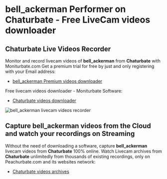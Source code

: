 # bell_ackerman Performer on Chaturbate - Free LiveCam videos downloader

## Chaturbate Live Videos Recorder

Monitor and record livecam videos of **bell_ackerman** from **Chaturbate** with Moniturbate.com
Get a premium trial for free by just and only registering with your Email address:
* [bell_ackerman Premium videos downloader](https://moniturbate.com/request-demo-licence-key.html)

Free livecam videos downloader - Moniturbate Software:
* [Chaturbate videos downloader](https://moniturbate.com/moniturbate-download-software.html)

![bell_ackerman livecam videos recorder](https://peachurnet.com/templates/moniturbate-software.png)


## Capture bell_ackerman videos from the Cloud and watch your recordings on Streaming

Without the need of downloading a software, capture **bell_ackerman** livecam videos from **Chaturbate** 100% online.
Watch Livecam archives from **Chaturbate** unlimitedly from thousands of existing recordings, only on Peachurbate.com and its websites network:
* [Chaturbate videos archives](https://peachurnet.com/)